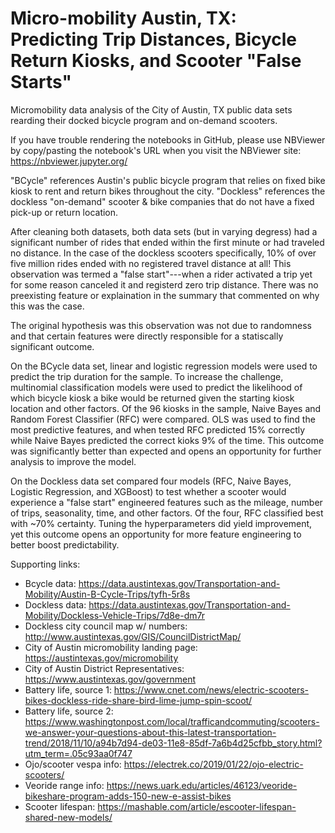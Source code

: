# Micro-mobility Austin, TX: Predicting Trip Distances, Bicycle Return Kiosks, and Scooter "False Starts"
Micromobility data analysis of the City of Austin, TX public data sets rearding their docked bicycle program and on-demand scooters.

If you have trouble rendering the notebooks in GitHub, please use NBViewer by copy/pasting the notebook's URL when you visit the NBViewer site: https://nbviewer.jupyter.org/

"BCycle" references Austin's public bicycle program that relies on fixed bike kiosk to rent and return bikes throughout the city.
"Dockless" references the dockless "on-demand" scooter & bike companies that do not have a fixed pick-up or return location.

After cleaning both datasets, both data sets (but in varying degress) had a significant number of rides that ended 
within the first minute or had traveled no distance. In the case of the dockless scooters specifically, 10% of over five million rides ended with no registered travel distance at all! This observation was termed a "false start"---when a rider activated a trip yet for some reason canceled it and registerd zero trip distance. There was no preexisting feature or explaination in the summary that commented on why this was the case.

The original hypothesis was this observation was not due to randomness and that certain features were directly responsible for a statiscally significant outcome. 

On the BCycle data set, linear and logistic regression models were used to predict the trip duration for the sample. To increase the challenge, multinomial classification models were used to predict the likelihood of which bicycle kiosk a bike would be returned given the starting kiosk location and other factors. Of the 96 kiosks in the sample, Naive Bayes and Random Forest Classifier (RFC) were compared. OLS was used to find the most predictive features, and when tested RFC predicted 15% correctly while Naive Bayes predicted the correct kioks 9% of the time. This outcome was significantly better than expected and opens an opportunity for further analysis to improve the model. 

On the Dockless data set compared four models (RFC, Naive Bayes, Logistic Regression, and XGBoost) to test whether a scooter would experience a "false start" engineered features such as the mileage, number of trips, seasonality, time, and other factors. Of the four, RFC classified best with ~70% certainty. Tuning the hyperparameters did yield improvement, yet this outcome opens an opportunity for more feature engineering to better boost predictability. 

Supporting links:

- Bcycle data: https://data.austintexas.gov/Transportation-and-Mobility/Austin-B-Cycle-Trips/tyfh-5r8s
- Dockless data: https://data.austintexas.gov/Transportation-and-Mobility/Dockless-Vehicle-Trips/7d8e-dm7r
- Dockless city council map w/ numbers: http://www.austintexas.gov/GIS/CouncilDistrictMap/
- City of Austin micromobility landing page: https://austintexas.gov/micromobility
- City of Austin District Representatives: https://www.austintexas.gov/government
- Battery life, source 1: https://www.cnet.com/news/electric-scooters-bikes-dockless-ride-share-bird-lime-jump-spin-scoot/
- Battery life, source 2: https://www.washingtonpost.com/local/trafficandcommuting/scooters-we-answer-your-questions-about-this-latest-transportation-trend/2018/11/10/a94b7d94-de03-11e8-85df-7a6b4d25cfbb_story.html?utm_term=.05c93aa0f747
- Ojo/scooter vespa info: https://electrek.co/2019/01/22/ojo-electric-scooters/
- Veoride range info: https://news.uark.edu/articles/46123/veoride-bikeshare-program-adds-150-new-e-assist-bikes
- Scooter lifespan: https://mashable.com/article/escooter-lifespan-shared-new-models/
